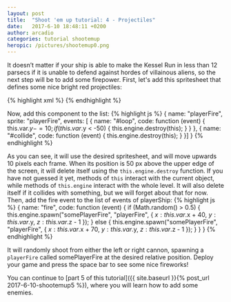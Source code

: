 ```yaml
---
layout: post
title:  "Shoot 'em up tutorial: 4 - Projectiles"
date:   2017-6-10 18:48:11 +0200
author: arcadio
categories: tutorial shootemup
heropic: /pictures/shootemup0.png
---
```


It doesn’t matter if your ship is able to make the Kessel Run in less than 12 parsecs if it is unable to defend against hordes of villainous aliens, so the next step will be to add some firepower.
First, let's add this spritesheet that defines some nice bright red projectiles:

{% highlight xml %}
  <spritesheet name="playerFire" src="images/spaceships.png">
    <states>
      <state name="Idle">
        <layer name="Idle"></layer>
      </state>
    </states>
    <layers>
      <layer name="Idle" x="-50" y="-30">
        <frame name="Idle1"></frame>
        <frame name="Idle2"></frame>
        <frame name="Idle1"></frame>
        <frame name="Idle3"></frame>
      </layer>
    </layers>
    <frames>
      <frame name="Idle1" x="400" y="0" w="100" h="100" t="50"></frame>
      <frame name="Idle2" x="400" y="100" w="100" h="100" t="50"></frame>
      <frame name="Idle3" x="400" y="200" w="100" h="100" t="50"></frame>
    </frames>
  </spritesheet>
{% endhighlight %}


Now, add this component to the list:
{% highlight js %}
{
        name: "playerFire",
        sprite: "playerFire",
        events: [
            {
                name: "#loop", code: function (event) {
                    this.var.$y -= 10;
                    if (this.var.$y < -50) {
                        this.engine.destroy(this);
                    }
                }
            },
            {
                name: "#collide", code: function (event) {
                    this.engine.destroy(this);
                }
            }]
    }
{% endhighlight %}
    
As you can see, it will use the desired spritesheet, and will move upwards 10 pixels each frame. When its position is 50 px above the upper edge of the screen, it will delete itself using the `this.engine.destroy` function. If you have not guessed it yet, methods of `this` interact with the current object, while methods of  `this.engine` interact with the whole level. It will also delete itself if it collides with something, but we will forget about that for now. Then, add the fire event to the list of events of playerShip:
{% highlight js %}
{
                name: "fire", code: function (event) {
                    if (Math.random() > 0.5) {
                        this.engine.spawn("somePlayerFire", "playerFire", { $x: this.var.$x + 40, $y: this.var.$y, $z: this.var.$z - 1 });
                    } else {
                        this.engine.spawn("somePlayerFire", "playerFire", { $x: this.var.$x + 70, $y: this.var.$y, $z: this.var.$z - 1 });
                    }
                }
            }
{% endhighlight %}
            
It will randomly shoot from either the left or right cannon, spawning a `playerFire` called somePlayerFire at the desired relative position. Deploy your game and press the space bar to see some nice fireworks!

You can continue to [part 5 of this tutorial]({{ site.baseurl }}{% post_url 2017-6-10-shootemup5 %}), where you will learn how to add some enemies.